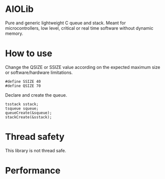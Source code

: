 # AIOLib

Pure and generic lightweight C queue and stack. Meant for microcontrollers, low level, critical or real time software without dynamic memory.

# How to use
Change the QSIZE or SSIZE value according on the expected maximum size or software/hardware limitations.
```
#define SSIZE 40
#define QSIZE 70
```

Declare and create the queue.
```
tsstack sstack;
tsqueue squeue;
queueCreate(&squeue);
stackCreate(&sstack);
```

# Thread safety
This library is not thread safe.

# Performance

